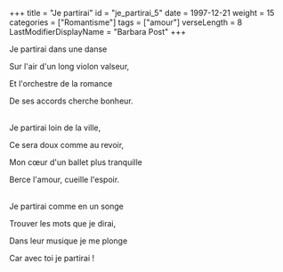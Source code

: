 +++
title = "Je partirai"
id = "je_partirai_5"
date = 1997-12-21
weight = 15
categories = ["Romantisme"]
tags = ["amour"]
verseLength = 8
LastModifierDisplayName = "Barbara Post"
+++

Je partirai dans une danse

Sur l'air d'un long violon valseur,

Et l'orchestre de la romance

De ses accords cherche bonheur.

 \
Je partirai loin de la ville,

Ce sera doux comme au revoir,

Mon cœur d'un ballet plus tranquille

Berce l'amour, cueille l'espoir.

 \
Je partirai comme en un songe

Trouver les mots que je dirai,

Dans leur musique je me plonge

Car avec toi je partirai !
